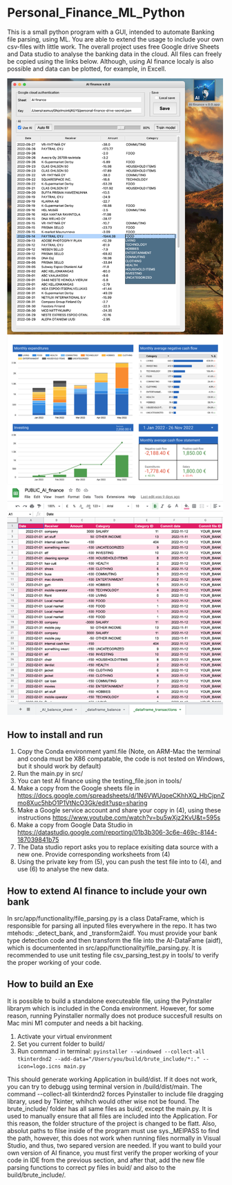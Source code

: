 # Personal_Finance_ML_Python
This is a small python program with a GUI, intended to automate Banking file
parsing, using ML. You are able to extend the usage to include your own csv-files
with little work. The overall project uses free Google drive Sheets and Data studio
to analyse the banking data in the cloud. All files can freely be copied using the links below.
Although, using AI finance localy is also possible and data can be plotted, for example, in Excell.

<img src="https://github.com/rasmushaa/Personal_Finance_ML_Python/blob/master/git_images/app.png" width="500">

<img src="https://github.com/rasmushaa/Personal_Finance_ML_Python/blob/master/git_images/dashboard.png" width="500">

<img src="https://github.com/rasmushaa/Personal_Finance_ML_Python/blob/master/git_images/drive.png" width="500">


## How to install and run
1. Copy the Conda environment yaml.file
(Note, on ARM-Mac the terminal and conda must be X86 compatable,
the code is not tested on Windows, but it should work by default)
2. Run the main.py in src/
3. You can test AI finance using the testing_file.json in tools/
4. Make a copy from the Google sheets file in https://docs.google.com/spreadsheets/d/1N6VWUqoeCKhhXQ_HbCjpnZmo8Xuc5hbO1P1VtNcO3Gk/edit?usp=sharing
5. Make a Google service account and share your copy in (4), using these instructions https://www.youtube.com/watch?v=bu5wXjz2KvU&t=595s
6. Make a copy from Google Data Studio in https://datastudio.google.com/reporting/01b3b306-3c6e-469c-8144-187039841b75
7. The Data studio report asks you to replace exisiting data source with a new one. Provide corresponding worksheets from (4)
8. Using the private key from (5), you can push the test file into to (4), and use (6) to analyse the new data.


## How to extend AI finance to include your own bank
In src/app/functionality/file_parsing.py is a class DataFrame, which is responsible for parsing all inputed files everywhere in the repo. 
It has two mtehods: _detect_bank, and _transform2aidf. You must provide your bank type detection code and then transform the file into the AI-DataFame (aidf),
which is documentented in src/app/functionality/file_parsing.py. It is recommended to use unit testing file csv_parsing_test.py in tools/ 
to verify the proper working of your code.

## How to build an Exe
It is possible to build a standalone executeable file, using the PyInstaller librarym which is included in the Conda environment. 
However, for some reason, running Pyinstaller normally does not produce succesfull results on Mac mini M1 computer and needs a bit hacking.

1. Activate your virtual environment
2. Set you current folder to build/
3. Run command in terminal: 
```pyinstaller --windowed --collect-all tkinterdnd2 --add-data="/Users/you/build/brute_include/*:." --icon=logo.icns main.py```

This should generate working Application in build/dist. If it does not work, you can try to debugg using terminal version in /build/dist/main.
The command --collect-all tkinterdnd2 forces Pyinstaller to include file dragging library, used by Tkinter, whihch would other wise not be found. 
The brute_include/ folder has all same files as buid/, except the main.py. It is used to manually ensure that all files are included into the Application. For this reason, the folder structure of the project is changed to be flatt. Also, absolut paths to filse inside of the program must use sys._MEIPASS to find the path, however, this does not work when running files normally in Visual Studio, and thus, two separed version are needed. 
If you want to build your own version of AI finance, you must first verify the proper working of your code in IDE from the previous section, and after that, add the new file parsing functions to correct py files in buid/ and also to the build/brute_include/.




